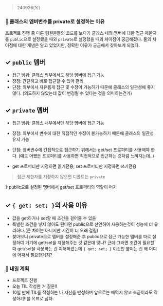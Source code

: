 > 240926(목)

### 📍 클래스의 멤버변수를 private로 설정하는 이유
프로젝트 진행 중 다른 팀원분들의 코드를 보다가 클래스 내의 멤버에 대한 접근 제한자를 `public`으로 설정했을 때와 `private`로 설정했을 때의 차이점이 궁금해졌다.
둘의 차이점에 대한 개념은 알고 있었지만, 정확한 이유가 궁금해서 찾아보게 되었다.

## ✓ `public` 멤버 
- 접근 범위: 클래스 외부에서도 해당 멤버에 접근 가능
- 장점: 간단하고 바로 접근할 수 있어 편리
- 단점: 외부에서 자유롭게 접근 및 수정이 가능하기 때문에 클래스의 일관성에 좋지 않다.
(의도하지 않았는데 값이 변경될 수 있다는 것을 의미하는건가)

## ✓ `private` 멤버
- 접근 범위: 클래스 내부에서만 해당 멤버에 접근 가능
- 장점: 외부에서 변수에 대한 직접적인 수정이 불가능하기 때문에 클래스의 일관성 유지 가능
- 단점: 멤버변수에 간접적으로 접근하기 위해서는 get/set 프로퍼티를 사용해야 한다.
(얘도 어쨌든 프로퍼티를 사용하면 직접적으로 접근하는 것처럼 느껴지는데..)

- get 프로퍼티만 지정하면 읽기전용, set 프로퍼티만 지정하면 쓰기전용


> 접근 제한자를 지정하지 않으면 디폴트는 `private`

❓ public으로 설정된 멤버에서 get/set 프로퍼티의 역할이 머지

## ✓ `{ get; set; }`의 사용 이유
- 값을 get하거나 set할 때 조건을 걸어줄 수 있음
- 특별한 조건을 넣지 않아도 된다면 public으로 선언하여 사용하는것이 성능에 더 유리하다.(큰 차이는 아니지만 시간이 더 오래 걸림)
- 찾아보니 private으로 멤버를 설정해준 후 public으로 접근 가능한 멤버를 따로 설정하여 거기에 get/set을 지정해주는 것 같은데 맞나? 
근데 그러면 조건이 필요할 때 get/set을 사용하는 건 이해하겠는데 `{ get; set; }` 이것만 붙이는 건 왜 어디에 어째서 필요한거지?

### 📍 내일 계획
- 프로젝트 진행
- 오늘 TIL 작성한 거 질문!!
- 10일 만에 TIL을 작성하는 나 자신을 반성하며 앞으로는 빼먹지 않고 조금이라도 작성하기!!를 목표로 삼자.